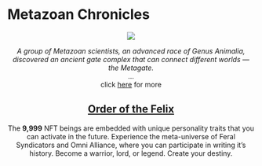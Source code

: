 # Metazoan Chronicles

<center>
<img src="https://dummyimage.com/800x300/">

<i>A group of Metazoan scientists, an advanced race of Genus Animalia, discovered an ancient gate complex that can connect different worlds — the Metagate.</i>
</br>
...
</br>
click <a href="https://www.metadhana.io/metazoan#factions" target="_blank">here</a> for more

## <a href="https://www.metadhana.io/metazoan" target="_blank">Order of the Felix</a>

The **9,999** NFT beings are embedded with unique personality traits that you can activate in the future. Experience the meta-universe of Feral Syndicators and Omni Alliance, where you can participate in writing it’s history. Become a warrior, lord, or legend. Create your destiny.

</center>
